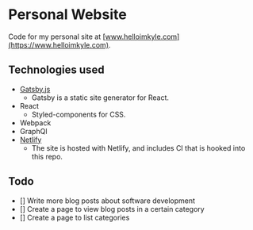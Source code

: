# Personal Website
Code for my personal site at [www.helloimkyle.com](https://www.helloimkyle.com).

## Technologies used
* [Gatsby.js](https://www.gatsbyjs.org)
  * Gatsby is a static site generator for React.
* React
  * Styled-components for CSS.
* Webpack
* GraphQl
* [Netlify](https://www.netlify.com)
  * The site is hosted with Netlify, and includes CI that is hooked into this repo.

## Todo 
- [] Write more blog posts about software development
- [] Create a page to view blog posts in a certain category
- [] Create a page to list categories
